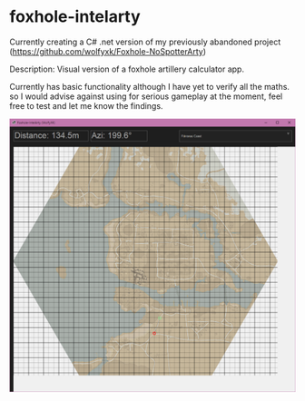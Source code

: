 # foxhole-intelarty

Currently creating a C# .net version of my previously abandoned project (https://github.com/wolfyxk/Foxhole-NoSpotterArty)

Description: Visual version of a foxhole artillery calculator app.

Currently has basic functionality although I have yet to verify all the maths. so I would advise against using for serious gameplay at the moment, feel free to test and let me know the findings.

![](./RepoResources/ss.png)

